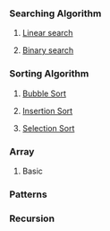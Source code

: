### Searching Algorithm
1) [Linear search](https://github.com/gavandivya/DSAinJS/blob/main/SearchingAlgo)

2) [Binary search](https://github.com/gavandivya/DSAinJS/blob/main/SearchingAlgo)

### Sorting Algorithm

1) [Bubble Sort](https://github.com/gavandivya/DSAinJS/tree/main/SortingAlgo)

2) [Insertion Sort](https://github.com/gavandivya/DSAinJS/tree/main/SortingAlgo)

3) [Selection Sort](https://github.com/gavandivya/DSAinJS/tree/main/SortingAlgo)

### Array

1) Basic

### Patterns

### Recursion
